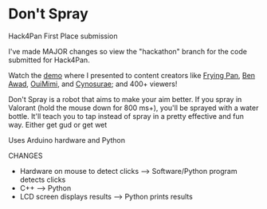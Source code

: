 # Don't Spray
Hack4Pan First Place submission

I've made MAJOR changes so view the "hackathon" branch for the code submitted for Hack4Pan.

Watch the [demo](https://www.twitch.tv/videos/1273582339?t=01h43m01s) where I presented to content creators like [Frying Pan](https://www.youtube.com/c/FryingPan), [Ben Awad](https://www.youtube.com/c/BenAwad97), [OuiMimi](https://www.youtube.com/c/OuiMimi), and [Cynosurae](https://www.youtube.com/c/Cynosurae); and 400+ viewers!

Don't Spray is a robot that aims to make your aim better. If you spray in Valorant (hold the mouse down for 800 ms+), you'll be sprayed with a water bottle. It'll teach you to tap instead of spray in a pretty effective and fun way. Either get gud or get wet

Uses Arduino hardware and Python

CHANGES
- Hardware on mouse to detect clicks --> Software/Python program detects clicks
- C++ --> Python
- LCD screen displays results --> Python prints results